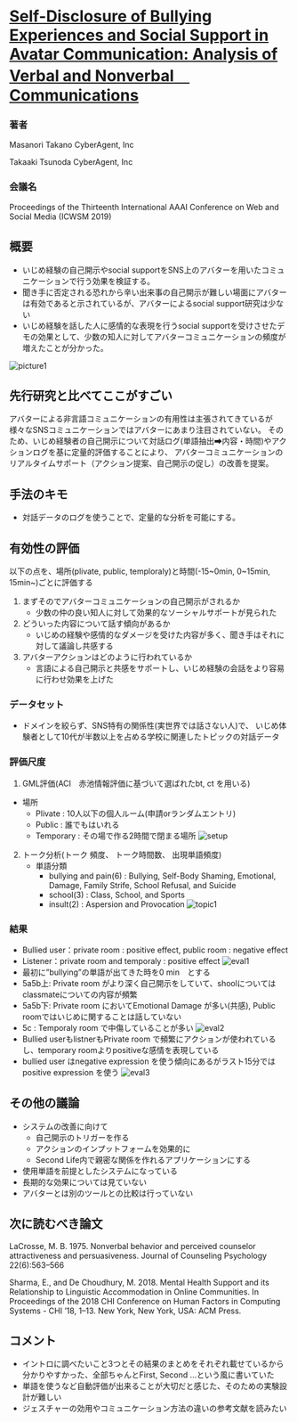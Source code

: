 # [Self-Disclosure of Bullying Experiences and Social Support in Avatar Communication: Analysis of Verbal and Nonverbal　Communications](https://www.aaai.org/ojs/index.php/ICWSM/article/view/3353/3221)

### 著者
Masanori Takano
CyberAgent, Inc

Takaaki Tsunoda
CyberAgent, Inc

### 会議名
Proceedings of the Thirteenth International AAAI Conference on Web and Social Media (ICWSM 2019)
## 概要
* いじめ経験の自己開示やsocial supportをSNS上のアバターを用いたコミュニケーションで行う効果を検証する。
* 聞き手に否定される恐れから辛い出来事の自己開示が難しい場面にアバターは有効であると示されているが、アバターによるsocial support研究は少ない
* いじめ経験を話した人に感情的な表現を行うsocial supportを受けさせたデモの効果として、少数の知人に対してアバターコミュニケーションの頻度が増えたことが分かった。

![picture1](https://github.com/AsaiSara/Scholar/blob/master/picture/Self-disclsure_of_bullying_support_abater_picture1.png)

## 先行研究と比べてここがすごい
アバターによる非言語コミュニケーションの有用性は主張されてきているが
様々なSNSコミュニケーションではアバターにあまり注目されていない。
そのため、いじめ経験者の自己開示について対話ログ(単語抽出➡内容・時間)やアクションログを基に定量的評価することにより、
アバターコミュニケーションのリアルタイムサポート（アクション提案、自己開示の促し）の改善を提案。


## 手法のキモ
* 対話データのログを使うことで、定量的な分析を可能にする。

## 有効性の評価
以下の点を、場所(plivate, public, temploraly)と時間(-15~0min, 0~15min, 15min~)ごとに評価する

1. まずそのでアバターコミュニケーションの自己開示がされるか
   * 少数の仲の良い知人に対して効果的なソーシャルサポートが見られた 
2. どういった内容について話す傾向があるか
   * いじめの経験や感情的なダメージを受けた内容が多く、聞き手はそれに対して議論し共感する
3. アバターアクションはどのように行われているか
   * 言語による自己開示と共感をサポートし、いじめ経験の会話をより容易に行わせ効果を上げた
   
### データセット
* ドメインを絞らず、SNS特有の関係性(実世界では話さない人)で、
いじめ体験者として10代が半数以上を占める学校に関連したトピックの対話データ

### 評価尺度
1. GML評価(ACI　赤池情報評価に基づいて選ばれたbt, ct を用いる)
  * 場所
    * Plivate : 10人以下の個人ルーム(申請orランダムエントリ)
    * Public : 誰でもはいれる
    * Temporary : その場で作る2時間で閉まる場所
![setup](https://github.com/AsaiSara/Scholar/blob/master/picture/Self-disclsure_of_bullying_support_abater_GLM.png)

 2. トーク分析(トーク 頻度、 トーク時間数、 出現単語頻度)
    * 単語分類
      * bullying and pain(6) : Bullying, Self-Body Shaming, Emotional, Damage, Family Strife, School Refusal, and Suicide 
      * school(3) : Class, School, and Sports
      * insult(2) : Aspersion and Provocation
![topic1](https://github.com/AsaiSara/Scholar/blob/master/picture/Self-disclsure_of_bullying_support_abater_topic1.png)

### 結果
* Bullied user：private room : positive effect, public room : negative effect
* Listener：private room and temporaly : positive effect
![eval1](https://github.com/AsaiSara/Scholar/blob/master/picture/Self-disclsure_of_bullying_support_abater_eval1.png)
* 最初に”bullying”の単語が出てきた時を0 min　とする
* 5a5b上: Private room がより深く自己開示をしていて、shoolについてはclassmateについての内容が頻繁
* 5a5b下: Private room においてEmotional Damage が多い(共感), Public roomではいじめに関することは話していない
* 5c : Temporaly room で中傷していることが多い
![eval2](https://github.com/AsaiSara/Scholar/blob/master/picture/Self-disclsure_of_bullying_support_abater_eval2.png)
* Bullied userもlistnerもPrivate room で頻繁にアクションが使われているし、temporary roomよりpositiveな感情を表現している
* bullied user はnegative expression を使う傾向にあるがラスト15分ではpositive expression を使う
![eval3](https://github.com/AsaiSara/Scholar/blob/master/picture/Self-disclsure_of_bullying_support_abater_eval3.png)

## その他の議論
* システムの改善に向けて
    * 自己開示のトリガーを作る
    * アクションのインプットフォームを効果的に
    * Second Life内で親密な関係を作れるアプリケーションにする
* 使用単語を前提としたシステムになっている
* 長期的な効果については見ていない
* アバターとは別のツールとの比較は行っていない

## 次に読むべき論文
LaCrosse, M. B. 1975. Nonverbal behavior and perceived
counselor attractiveness and persuasiveness. Journal of
Counseling Psychology 22(6):563–566

Sharma, E., and De Choudhury, M. 2018. Mental Health
Support and its Relationship to Linguistic Accommodation
in Online Communities. In Proceedings of the 2018 CHI
Conference on Human Factors in Computing Systems - CHI
’18, 1–13. New York, New York, USA: ACM Press.


## コメント
* イントロに調べたいこと3つとその結果のまとめをそれぞれ載せているから分かりやすかった、全部ちゃんとFirst, Second ...という風に書いていた
* 単語を使うなど自動評価が出来ることが大切だと感じた、そのための実験設計が難しい
* ジェスチャーの効用やコミュニケーション方法の違いの参考文献を読みたい
